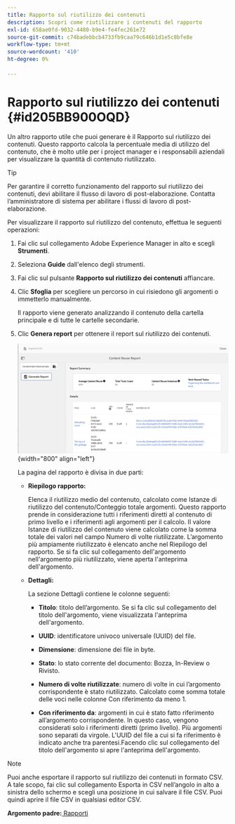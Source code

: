 ```yaml
---
title: Rapporto sul riutilizzo dei contenuti
description: Scopri come riutilizzare i contenuti del rapporto
exl-id: 658ae0fd-9032-4480-b9e4-fe4fec261e72
source-git-commit: c74badebbcb4733fb9caa79c646b1d1e5c8bfe8e
workflow-type: tm+mt
source-wordcount: '410'
ht-degree: 0%

---
```


# Rapporto sul riutilizzo dei contenuti {#id205BB900OQD}

Un altro rapporto utile che puoi generare è il Rapporto sul riutilizzo dei contenuti. Questo rapporto calcola la percentuale media di utilizzo del contenuto, che è molto utile per i project manager e i responsabili aziendali per visualizzare la quantità di contenuto riutilizzato.

>[!TIP]
>
> Per garantire il corretto funzionamento del rapporto sul riutilizzo dei contenuti, devi abilitare il flusso di lavoro di post-elaborazione. Contatta l’amministratore di sistema per abilitare i flussi di lavoro di post-elaborazione.

Per visualizzare il rapporto sul riutilizzo del contenuto, effettua le seguenti operazioni:

1. Fai clic sul collegamento Adobe Experience Manager in alto e scegli **Strumenti**.

1. Seleziona **Guide** dall&#39;elenco degli strumenti.

1. Fai clic sul pulsante **Rapporto sul riutilizzo dei contenuti** affiancare.

1. Clic **Sfoglia** per scegliere un percorso in cui risiedono gli argomenti o immetterlo manualmente.

   Il rapporto viene generato analizzando il contenuto della cartella principale e di tutte le cartelle secondarie.

1. Clic **Genera report** per ottenere il report sul riutilizzo dei contenuti.

   ![](images/content-reuse-uuid.png){width="800" align="left"}

   La pagina del rapporto è divisa in due parti:

   - **Riepilogo rapporto:**

      Elenca il riutilizzo medio del contenuto, calcolato come Istanze di riutilizzo del contenuto/Conteggio totale argomenti. Questo rapporto prende in considerazione tutti i riferimenti diretti al contenuto di primo livello e i riferimenti agli argomenti per il calcolo. Il valore Istanze di riutilizzo del contenuto viene calcolato come la somma totale dei valori nel campo Numero di volte riutilizzate. L’argomento più ampiamente riutilizzato è elencato anche nel Riepilogo del rapporto. Se si fa clic sul collegamento dell&#39;argomento nell&#39;argomento più riutilizzato, viene aperta l&#39;anteprima dell&#39;argomento.

   - **Dettagli:**

      La sezione Dettagli contiene le colonne seguenti:

      - **Titolo**: titolo dell’argomento. Se si fa clic sul collegamento del titolo dell&#39;argomento, viene visualizzata l&#39;anteprima dell&#39;argomento.

      - **UUID**: identificatore univoco universale \(UUID\) del file.

      - **Dimensione**: dimensione dei file in byte.

      - **Stato**: lo stato corrente del documento: Bozza, In-Review o Rivisto.

      - **Numero di volte riutilizzate**: numero di volte in cui l’argomento corrispondente è stato riutilizzato. Calcolato come somma totale delle voci nelle colonne Con riferimento da meno 1.

      - **Con riferimento da**: argomenti in cui è stato fatto riferimento all’argomento corrispondente. In questo caso, vengono considerati solo i riferimenti diretti \(primo livello\). Più argomenti sono separati da virgole. L&#39;UUID del file a cui si fa riferimento è indicato anche tra parentesi.Facendo clic sul collegamento del titolo dell&#39;argomento si apre l&#39;anteprima dell&#39;argomento.


>[!NOTE]
>
> Puoi anche esportare il rapporto sul riutilizzo dei contenuti in formato CSV. A tale scopo, fai clic sul collegamento Esporta in CSV nell’angolo in alto a sinistra dello schermo e scegli una posizione in cui salvare il file CSV. Puoi quindi aprire il file CSV in qualsiasi editor CSV.

**Argomento padre:**[ Rapporti](reports-intro.md)
